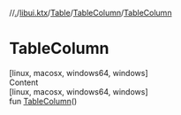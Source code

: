 //[.](../../../index.md)/[libui.ktx](../../index.md)/[Table](../index.md)/[TableColumn](index.md)/[TableColumn](-table-column.md)



# TableColumn  
[linux, macosx, windows64, windows]  
Content  
[linux, macosx, windows64, windows]  
fun [TableColumn](-table-column.md)()  



